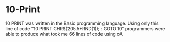 # 10-Print

10 PRINT was written in the Basic programming language. Using only this line of code "10 PRINT CHR$(205.5+RND(1)); : GOTO 10" programmers were able to produce what took me 66 lines of code using c#.
